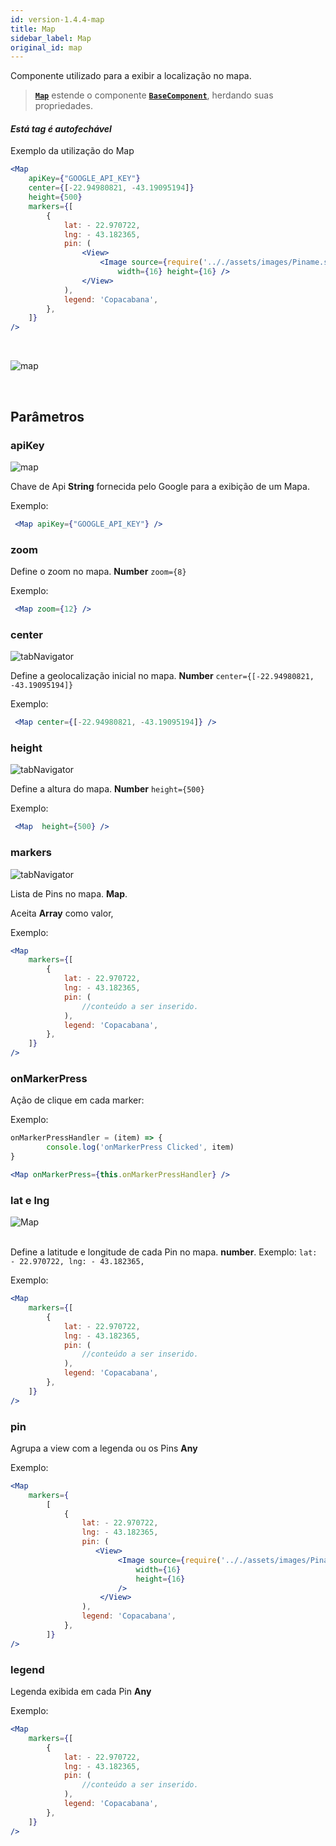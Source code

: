 ```yaml
---
id: version-1.4.4-map
title: Map
sidebar_label: Map
original_id: map
---
```


Componente utilizado para a exibir a localização no mapa.

>  [**`Map`**]() estende o componente [**`BaseComponent`**](components_base.md), herdando suas propriedades.

#### *Está tag é autofechável*

Exemplo da utilização do Map

```jsx harmony
<Map
    apiKey={"GOOGLE_API_KEY"}
    center={[-22.94980821, -43.19095194]}
    height={500}
    markers={[
        {
            lat: - 22.970722,
            lng: - 43.182365,
            pin: (
                <View>
                    <Image source={require('.././assets/images/Piname.svg')}
                        width={16} height={16} />
                </View>
            ),
            legend: 'Copacabana',
        },
    ]}
/>
``` 
<br>

![map](assets/old_versions/map.png)

<br>

## Parâmetros

### apiKey  
![map](assets/badge_required.svg)
<br> 


Chave de Api **String** fornecida pelo Google para a exibição de um Mapa.

Exemplo:

```jsx harmony
 <Map apiKey={"GOOGLE_API_KEY"} />
```

### zoom

Define o zoom no mapa. **Number** ```zoom={8}```

Exemplo:

```jsx harmony
 <Map zoom={12} />
```

### center  
![tabNavigator](assets/badge_required.svg)


Define a geolocalização inicial no mapa. **Number** ```center={[-22.94980821, -43.19095194]}```

Exemplo:

```jsx harmony
 <Map center={[-22.94980821, -43.19095194]} />
```

### height  
![tabNavigator](assets/badge_required.svg)


Define a altura do mapa. **Number** ```height={500}```

Exemplo:

```jsx harmony
 <Map  height={500} />
```


### markers  
![tabNavigator](assets/badge_required.svg)


Lista de Pins no mapa. **Map**.

 Aceita **Array** como valor, 
 
 Exemplo: 

```jsx harmony
<Map
    markers={[
        {
            lat: - 22.970722,
            lng: - 43.182365,
            pin: (
                //conteúdo a ser inserido.
            ),
            legend: 'Copacabana',
        },                                
    ]}
/>
```

### onMarkerPress

Ação de clique em cada marker:

Exemplo:

```jsx harmony
onMarkerPressHandler = (item) => {
        console.log('onMarkerPress Clicked', item)
}

<Map onMarkerPress={this.onMarkerPressHandler} />
```

### lat e lng
![Map](assets/badge_required.svg)
<br> 
<br>

Define a latitude e longitude de cada Pin no mapa. **number**. Exemplo: ```lat: - 22.970722, lng: - 43.182365,```
 
Exemplo: 

```jsx harmony
<Map
    markers={[
        {                
            lat: - 22.970722,
            lng: - 43.182365,
            pin: (
                //conteúdo a ser inserido.
            ),
            legend: 'Copacabana',
        },                                
    ]}
/>
```

### pin

Agrupa a view com a legenda ou os Pins **Any** 

Exemplo:

```jsx harmony
<Map
    markers={
        [
            {
                lat: - 22.970722,
                lng: - 43.182365,
                pin: (
                   <View>
                        <Image source={require('.././assets/images/Piname.svg')}
                            width={16}
                            height={16}
                        />
                    </View>
                ),
                legend: 'Copacabana',
            },
        ]}
/>
```

### legend 

Legenda exibida em cada Pin **Any** 

Exemplo:

```jsx harmony
<Map
    markers={[
        {
            lat: - 22.970722,
            lng: - 43.182365,
            pin: (
                //conteúdo a ser inserido.
            ),
            legend: 'Copacabana',
        },                                
    ]}
/>
```
